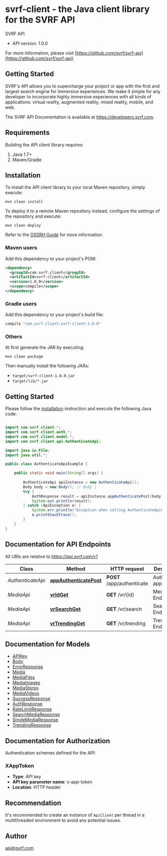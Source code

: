 # svrf-client - the Java client library for the SVRF API

SVRF API
- API version: 1.0.0

For more information, please visit [https://github.com/svrf/svrf-api](https://github.com/svrf/svrf-api)

## Getting Started

SVRF's API allows you to supercharge your project or app with the first and largest search engine for immersive experiences. We make it simple for any developer to incorporate highly immersive experiences with all kinds of applications: virtual reality, augmented reality, mixed reality, mobile, and web.

The SVRF API Documentation is available at <https://developers.svrf.com>.

## Requirements

Building the API client library requires:
1. Java 1.7+
2. Maven/Gradle

## Installation

To install the API client library to your local Maven repository, simply execute:

```shell
mvn clean install
```

To deploy it to a remote Maven repository instead, configure the settings of the repository and execute:

```shell
mvn clean deploy
```

Refer to the [OSSRH Guide](http://central.sonatype.org/pages/ossrh-guide.html) for more information.

### Maven users

Add this dependency to your project's POM:

```xml
<dependency>
  <groupId>com.svrf.client</groupId>
  <artifactId>svrf-client</artifactId>
  <version>1.0.0</version>
  <scope>compile</scope>
</dependency>
```

### Gradle users

Add this dependency to your project's build file:

```groovy
compile "com.svrf.client:svrf-client:1.0.0"
```

### Others

At first generate the JAR by executing:

```shell
mvn clean package
```

Then manually install the following JARs:

* `target/svrf-client-1.0.0.jar`
* `target/lib/*.jar`

## Getting Started

Please follow the [installation](#installation) instruction and execute the following Java code:

```java

import com.svrf.client.*;
import com.svrf.client.auth.*;
import com.svrf.client.model.*;
import com.svrf.client.api.AuthenticateApi;

import java.io.File;
import java.util.*;

public class AuthenticateApiExample {

    public static void main(String[] args) {
        
        AuthenticateApi apiInstance = new AuthenticateApi();
        Body body = new Body(); // Body | 
        try {
            AuthResponse result = apiInstance.appAuthenticatePost(body);
            System.out.println(result);
        } catch (ApiException e) {
            System.err.println("Exception when calling AuthenticateApi#appAuthenticatePost");
            e.printStackTrace();
        }
    }
}

```

## Documentation for API Endpoints

All URIs are relative to *https://api.svrf.com/v1*

Class | Method | HTTP request | Description
------------ | ------------- | ------------- | -------------
*AuthenticateApi* | [**appAuthenticatePost**](docs/AuthenticateApi.md#appAuthenticatePost) | **POST** /app/authenticate | Authenticate application
*MediaApi* | [**vrIdGet**](docs/MediaApi.md#vrIdGet) | **GET** /vr/{id} | Media by ID Endpoint
*MediaApi* | [**vrSearchGet**](docs/MediaApi.md#vrSearchGet) | **GET** /vr/search | Search Endpoint
*MediaApi* | [**vrTrendingGet**](docs/MediaApi.md#vrTrendingGet) | **GET** /vr/trending | Trending Endpoint


## Documentation for Models

 - [APIKey](docs/APIKey.md)
 - [Body](docs/Body.md)
 - [ErrorResponse](docs/ErrorResponse.md)
 - [Media](docs/Media.md)
 - [MediaFiles](docs/MediaFiles.md)
 - [MediaImages](docs/MediaImages.md)
 - [MediaStereo](docs/MediaStereo.md)
 - [MediaVideos](docs/MediaVideos.md)
 - [SuccessResponse](docs/SuccessResponse.md)
 - [AuthResponse](docs/AuthResponse.md)
 - [RateLimitResponse](docs/RateLimitResponse.md)
 - [SearchMediaResponse](docs/SearchMediaResponse.md)
 - [SingleMediaResponse](docs/SingleMediaResponse.md)
 - [TrendingResponse](docs/TrendingResponse.md)


## Documentation for Authorization

Authentication schemes defined for the API:
### XAppToken

- **Type**: API key
- **API key parameter name**: x-app-token
- **Location**: HTTP header


## Recommendation

It's recommended to create an instance of `ApiClient` per thread in a multithreaded environment to avoid any potential issues.

## Author

api@svrf.com


